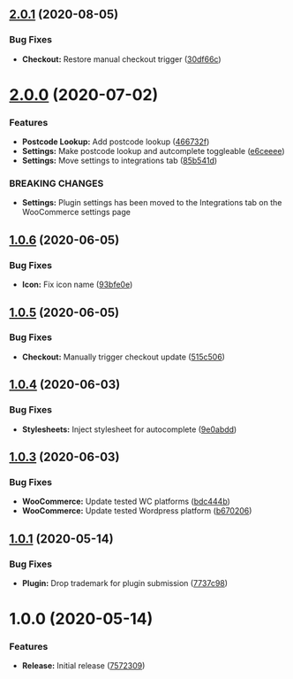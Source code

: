 ## [2.0.1](https://github.com/ideal-postcodes/woocommerce/compare/2.0.0...2.0.1) (2020-08-05)


### Bug Fixes

* **Checkout:** Restore manual checkout trigger ([30df66c](https://github.com/ideal-postcodes/woocommerce/commit/30df66cd3805dc5ebf48fae1eda0a249e4fc2cc3))

# [2.0.0](https://github.com/ideal-postcodes/woocommerce/compare/1.0.6...2.0.0) (2020-07-02)


### Features

* **Postcode Lookup:** Add postcode lookup ([466732f](https://github.com/ideal-postcodes/woocommerce/commit/466732f36020985916e4722d1cc3b5e64c75fc32))
* **Settings:** Make postcode lookup and autcomplete toggleable ([e6ceeee](https://github.com/ideal-postcodes/woocommerce/commit/e6ceeee9599dbd45e559ec80dfc50d21916c2c93))
* **Settings:** Move settings to integrations tab ([85b541d](https://github.com/ideal-postcodes/woocommerce/commit/85b541d256309735e5fc4e0883bc86e8ab0283e8))


### BREAKING CHANGES

* **Settings:** Plugin settings has been moved to the Integrations tab
on the WooCommerce settings page

## [1.0.6](https://github.com/ideal-postcodes/woocommerce/compare/1.0.5...1.0.6) (2020-06-05)


### Bug Fixes

* **Icon:** Fix icon name ([93bfe0e](https://github.com/ideal-postcodes/woocommerce/commit/93bfe0ef54a4189699802e96e08285a8a923d78c))

## [1.0.5](https://github.com/ideal-postcodes/woocommerce/compare/1.0.4...1.0.5) (2020-06-05)


### Bug Fixes

* **Checkout:** Manually trigger checkout update ([515c506](https://github.com/ideal-postcodes/woocommerce/commit/515c506bb8110b842a84205803e702f981f1ad0a))

## [1.0.4](https://github.com/ideal-postcodes/woocommerce/compare/1.0.3...1.0.4) (2020-06-03)


### Bug Fixes

* **Stylesheets:** Inject stylesheet for autocomplete ([9e0abdd](https://github.com/ideal-postcodes/woocommerce/commit/9e0abddce4334e353cc08182254d1df28648c44d))

## [1.0.3](https://github.com/ideal-postcodes/woocommerce/compare/1.0.2...1.0.3) (2020-06-03)


### Bug Fixes

* **WooCommerce:** Update tested WC platforms ([bdc444b](https://github.com/ideal-postcodes/woocommerce/commit/bdc444bbc21e49517d6e617b0f2cfe58b62cfa09))
* **WooCommerce:** Update tested Wordpress platform ([b670206](https://github.com/ideal-postcodes/woocommerce/commit/b670206dd90efc7c5fe8397b8002eb8459a4470d))

## [1.0.1](https://github.com/ideal-postcodes/woocommerce/compare/1.0.0...1.0.1) (2020-05-14)


### Bug Fixes

* **Plugin:** Drop trademark for plugin submission ([7737c98](https://github.com/ideal-postcodes/woocommerce/commit/7737c980d52493bffe98685515652270682515f0))

# 1.0.0 (2020-05-14)


### Features

* **Release:** Initial release ([7572309](https://github.com/ideal-postcodes/woocommerce/commit/7572309202c1406e876b13789791c4ff151f8488))
